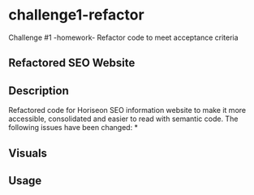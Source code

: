 # challenge1-refactor
Challenge #1 -homework- Refactor code to meet acceptance criteria

## Refactored SEO Website

## Description
Refactored code for Horiseon SEO information website to make it more accessible, consolidated and easier to read with semantic code.
The following issues have been changed:
*

## Visuals

## Usage